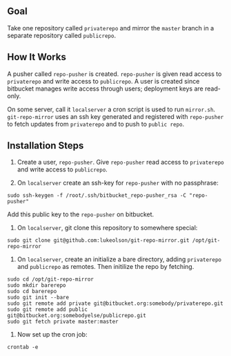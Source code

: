 Goal
---

Take one repository called `privaterepo` and mirror the `master` branch in a separate repository called `publicrepo`.

How It Works
---

A pusher called `repo-pusher` is created.  `repo-pusher` is given read access to `privaterepo` and write access to `publicrepo`.  A user is created since bitbucket manages write access through users; deployment keys are read-only.

On some server, call it `localserver` a cron script is used to run `mirror.sh`.  `git-repo-mirror` uses an ssh key generated and registered with `repo-pusher` to fetch updates from `privaterepo` and to push to `public repo`.

Installation Steps
---
1. Create a user, `repo-pusher`.  Give `repo-pusher` read access to `privaterepo` and write access to `publicrepo`.

1. On `localserver` create an ssh-key for `repo-pusher` with no passphrase:
```
sudo ssh-keygen -f /root/.ssh/bitbucket_repo-pusher_rsa -C "repo-pusher"
```
Add this public key to the `repo-pusher` on bitbucket.

1. On `localserver`, git clone this repository to somewhere special:
```
sudo git clone git@github.com:lukeolson/git-repo-mirror.git /opt/git-repo-mirror
```

1. On `localserver`, create an initialize a bare directory, adding `privaterepo` and `publicrepo` as remotes.  Then initilize the repo by fetching.
```
sudo cd /opt/git-repo-mirror
sudo mkdir barerepo
sudo cd barerepo
sudo git init --bare
sudo git remote add private git@bitbucket.org:somebody/privaterepo.git
sudo git remote add public git@bitbucket.org:somebodyelse/publicrepo.git
sudo git fetch private master:master
```

1. Now set up the cron job:
```
crontab -e
```
